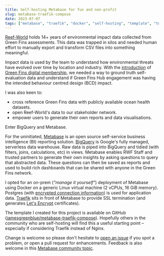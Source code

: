 ```yaml
---
title: Self-hosting Metabase for fun and non-profit
slug: metabase-traefik-compose
date: 2023-07-07
tags: ["metabase", "traefik", "docker", "self-hosting", "template", "tutorial", "Reef-World", "Green Fins"]
---
```


[Reef-World](https://reef-world.org) holds 14+ years of environmental impact data collected from Green Fins assessments. This data was trapped in silos and needed human effort to manually export and transform CSV files into something meaningful.

Impact data is used by the team to understand how environmental threats have evolved over time by location and industry. With the [introduction](https://www.unep.org/news-and-stories/press-release/coral-reef-protection-grow-green-fins-hub) of [Green Fins digital membership](https://greenfins.net/digital-membership/), we needed a way to ground truth self-evaluation data and understand if Green Fins Hub engagement was having the intended behaviour centred design (BCD) impact.

I was also keen to:
- cross reference Green Fins data with publicly available ocean health datasets.
- open Reef-World's data to our stakeholder network.
- empower users to generate their own reports and data visualisations.

Enter BigQuery and Metabase.

For the uninitiated, [Metabase](https://www.metabase.com/) is an open source self-service business intelligence (BI) reporting solution. [BigQuery](https://cloud.google.com/bigquery) is Google's fully managed, serverless data warehouse. Raw data is piped into BigQuery and tidied (with filters, joins, calculations, etc) in views. Metabase enables RWF Staff and trusted partners to generate their own insights by asking questions to query that abstracted data. These questions can then be saved as reports and used to build rich dashboards that can be shared with anyone in the Green Fins network.

I opted for an on-prem (*"manage it yourself"*) deployment of Metabase using Docker on a generic Linux virtual machine (2 vCPUs, 16 GiB memory). Postgres (with [encrypted connection information](https://www.metabase.com/docs/latest/databases/encrypting-details-at-rest)) is used for application data. [Traefik](https://traefik.io/) sits in front of Metabase to provide SSL termination (and generates [Let's Encrypt](https://letsencrypt.org/) certificates).

The template I created for this project is available on GitHub ([jamesgreenblue/metabase-traefik-compose](https://github.com/jamesgreenblue/metabase-traefik-compose)). Hopefully others in the community who are self-hosting will find this a useful starting point – especially if considering Traefik instead of Nginx.

Change is welcome so please don't hesitate to [open an issue](https://github.com/jamesgreenblue/metabase-traefik-compose/issues/new) if you spot a problem, or open a pull request for enhancements. Feedback is also welcome in this [Metabase community topic](https://discourse.metabase.com/t/production-ready-docker-compose-file-to-deploy-self-hosted-metabase-with-ssl/25882).